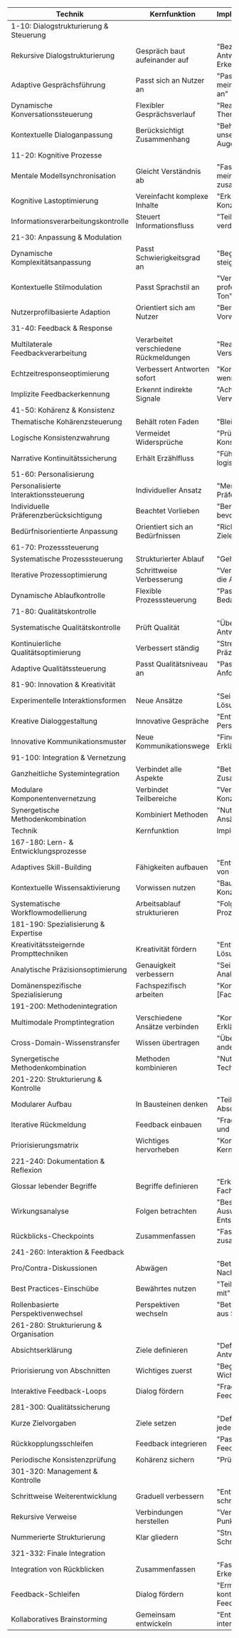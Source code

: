 | Technik                                | Kernfunktion                           | Implementierungsbeispiel                                    |
| -------------------------------------- | -------------------------------------- | ----------------------------------------------------------- |
| 1-10: Dialogstrukturierung & Steuerung |                                        |                                                             |
| Rekursive Dialogstrukturierung         | Gespräch baut aufeinander auf          | "Beziehe dich bei jeder Antwort auf vorherige Erkenntnisse" |
| Adaptive Gesprächsführung              | Passt sich an Nutzer an                | "Passe deine Sprache an mein Verständnisniveau an"          |
| Dynamische Konversationssteuerung      | Flexibler Gesprächsverlauf             | "Reagiere flexibel auf Themenwechsel"                       |
| Kontextuelle Dialoganpassung           | Berücksichtigt Zusammenhang            | "Behalte den Kontext unseres Gesprächs im Auge"             |
| 11-20: Kognitive Prozesse              |                                        |                                                             |
| Mentale Modellsynchronisation          | Gleicht Verständnis ab                 | "Fasse dein Verständnis meiner Anfrage zusammen"            |
| Kognitive Lastoptimierung              | Vereinfacht komplexe Inhalte           | "Erkläre komplexe Konzepte schrittweise"                    |
| Informationsverarbeitungskontrolle     | Steuert Informationsfluss              | "Teile Informationen in verdauliche Stücke"                 |
| 21-30: Anpassung & Modulation          |                                        |                                                             |
| Dynamische Komplexitätsanpassung       | Passt Schwierigkeitsgrad an            | "Beginne einfach und steigere die Komplexität"              |
| Kontextuelle Stilmodulation            | Passt Sprachstil an                    | "Verwende einen professionellen/lockeren Ton"               |
| Nutzerprofilbasierte Adaption          | Orientiert sich am Nutzer              | "Berücksichtige mein Vorwissen zu [Thema]"                  |
| 31-40: Feedback & Response             |                                        |                                                             |
| Multilaterale Feedbackverarbeitung     | Verarbeitet verschiedene Rückmeldungen | "Reagiere auf meine Verständnisfragen"                      |
| Echtzeitresponseoptimierung            | Verbessert Antworten sofort            | "Korrigiere dich selbst wenn nötig"                         |
| Implizite Feedbackerkennung            | Erkennt indirekte Signale              | "Achte auf Anzeichen von Verwirrung"                        |
| 41-50: Kohärenz & Konsistenz           |                                        |                                                             |
| Thematische Kohärenzsteuerung          | Behält roten Faden                     | "Bleibe beim Hauptthema"                                    |
| Logische Konsistenzwahrung             | Vermeidet Widersprüche                 | "Prüfe deine Aussagen auf Konsistenz"                       |
| Narrative Kontinuitätssicherung        | Erhält Erzählfluss                     | "Führe die Geschichte logisch fort"                         |
| 51-60: Personalisierung                |                                        |                                                             |
| Personalisierte Interaktionssteuerung  | Individueller Ansatz                   | "Merke dir meine Präferenzen"                               |
| Individuelle Präferenzberücksichtigung | Beachtet Vorlieben                     | "Berücksichtige meinen bevorzugten Lernstil"                |
| Bedürfnisorientierte Anpassung         | Orientiert sich an Bedürfnissen        | "Richte dich nach meinen Zielen"                            |
| 61-70: Prozesssteuerung                |                                        |                                                             |
| Systematische Prozesssteuerung         | Strukturierter Ablauf                  | "Gehe systematisch vor"                                     |
| Iterative Prozessoptimierung           | Schrittweise Verbesserung              | "Verbessere kontinuierlich die Antworten"                   |
| Dynamische Ablaufkontrolle             | Flexible Prozesssteuerung              | "Passe den Ablauf bei Bedarf an"                            |
| 71-80: Qualitätskontrolle              |                                        |                                                             |
| Systematische Qualitätskontrolle       | Prüft Qualität                         | "Überprüfe deine Antworten auf Richtigkeit"                 |
| Kontinuierliche Qualitätsoptimierung   | Verbessert ständig                     | "Strebe nach höchster Präzision"                            |
| Adaptive Qualitätssteuerung            | Passt Qualitätsniveau an               | "Passe Qualität an Anforderungen an"                        |
| 81-90: Innovation & Kreativität        |                                        |                                                             |
| Experimentelle Interaktionsformen      | Neue Ansätze                           | "Sei kreativ in deinen Lösungsansätzen"                     |
| Kreative Dialoggestaltung              | Innovative Gespräche                   | "Entwickle neue Perspektiven"                               |
| Innovative Kommunikationsmuster        | Neue Kommunikationswege                | "Finde ungewöhnliche Erklärungsansätze"                     |
| 91-100: Integration & Vernetzung       |                                        |                                                             |
| Ganzheitliche Systemintegration        | Verbindet alle Aspekte                 | "Betrachte alle relevanten Zusammenhänge"                   |
| Modulare Komponentenvernetzung         | Verbindet Teilbereiche                 | "Verknüpfe verschiedene Konzepte"                           |
| Synergetische Methodenkombination      | Kombiniert Methoden                    | "Nutze verschiedene Ansätze kombiniert"                     |
| Technik                                | Kernfunktion                           | Implementierungsbeispiel                                    |
| 167-180: Lern- & Entwicklungsprozesse  |                                        |                                                             |
| Adaptives Skill-Building               | Fähigkeiten aufbauen                   | "Entwickle die Erklärung von einfach zu komplex"            |
| Kontextuelle Wissensaktivierung        | Vorwissen nutzen                       | "Baue auf bekannten Konzepten auf"                          |
| Systematische Workflowmodellierung     | Arbeitsablauf strukturieren            | "Folge einem klaren Prozess"                                |
| 181-190: Spezialisierung & Expertise   |                                        |                                                             |
| Kreativitätssteigernde Prompttechniken | Kreativität fördern                    | "Entwickle ungewöhnliche Lösungen"                          |
| Analytische Präzisionsoptimierung      | Genauigkeit verbessern                 | "Sei präzise in deinen Analysen"                            |
| Domänenspezifische Spezialisierung     | Fachspezifisch arbeiten                | "Konzentriere dich auf [Fachgebiet]"                        |
| 191-200: Methodenintegration           |                                        |                                                             |
| Multimodale Promptintegration          | Verschiedene Ansätze verbinden         | "Kombiniere verschiedene Erklärungsarten"                   |
| Cross-Domain-Wissenstransfer           | Wissen übertragen                      | "Übertrage Konzepte aus anderen Bereichen"                  |
| Synergetische Methodenkombination      | Methoden kombinieren                   | "Nutze verschiedene Techniken zusammen"                     |
| 201-220: Strukturierung & Kontrolle    |                                        |                                                             |
| Modularer Aufbau                       | In Bausteinen denken                   | "Teile die Antwort in klare Abschnitte"                     |
| Iterative Rückmeldung                  | Feedback einbauen                      | "Frage nach Verständnis und passe an"                       |
| Priorisierungsmatrix                   | Wichtiges hervorheben                  | "Konzentriere dich auf Kernaspekte"                         |
| 221-240: Dokumentation & Reflexion     |                                        |                                                             |
| Glossar lebender Begriffe              | Begriffe definieren                    | "Erkläre wichtige Fachbegriffe"                             |
| Wirkungsanalyse                        | Folgen betrachten                      | "Beschreibe Auswirkungen von Entscheidungen"                |
| Rückblicks-Checkpoints                 | Zusammenfassen                         | "Fasse wichtige Punkte zusammen"                            |
| 241-260: Interaktion & Feedback        |                                        |                                                             |
| Pro/Contra-Diskussionen                | Abwägen                                | "Betrachte Vor- und Nachteile"                              |
| Best Practices-Einschübe               | Bewährtes nutzen                       | "Teile bewährte Methoden mit"                               |
| Rollenbasierte Perspektivenwechsel     | Perspektiven wechseln                  | "Betrachte das Problem aus Sicht von [Rolle]"               |
| 261-280: Strukturierung & Organisation |                                        |                                                             |
| Absichtserklärung                      | Ziele definieren                       | "Definiere das Ziel der Antwort"                            |
| Priorisierung von Abschnitten          | Wichtiges zuerst                       | "Beginne mit dem Wichtigsten"                               |
| Interaktive Feedback-Loops             | Dialog fördern                         | "Frage nach spezifischem Feedback"                          |
| 281-300: Qualitätssicherung            |                                        |                                                             |
| Kurze Zielvorgaben                     | Ziele setzen                           | "Definiere klare Ziele für jeden Abschnitt"                 |
| Rückkopplungsschleifen                 | Feedback integrieren                   | "Passe basierend auf Feedback an"                           |
| Periodische Konsistenzprüfung          | Kohärenz sichern                       | "Prüfe auf Widersprüche"                                    |
| 301-320: Management & Kontrolle        |                                        |                                                             |
| Schrittweise Weiterentwicklung         | Graduell verbessern                    | "Entwickle Ideen schrittweise"                              |
| Rekursive Verweise                     | Verbindungen herstellen                | "Verweise auf frühere Punkte"                               |
| Nummerierte Strukturierung             | Klar gliedern                          | "Strukturiere in klaren Schritten"                          |
| 321-332: Finale Integration            |                                        |                                                             |
| Integration von Rückblicken            | Zusammenfassen                         | "Fasse wichtige Erkenntnisse zusammen"                      |
| Feedback-Schleifen                     | Dialog fördern                         | "Ermögliche kontinuierliches Feedback"                      |
| Kollaboratives Brainstorming           | Gemeinsam entwickeln                   | "Entwickle Ideen interaktiv"                                |
